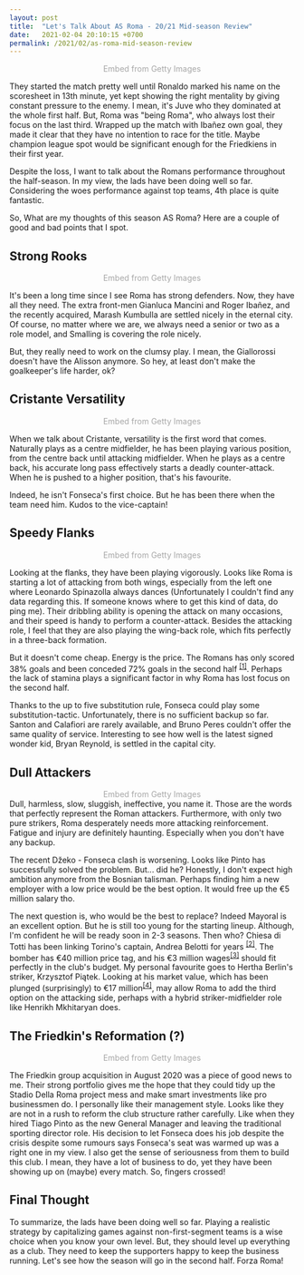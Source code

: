 ```yaml
---
layout: post
title:  "Let's Talk About AS Roma - 20/21 Mid-season Review"
date:   2021-02-04 20:10:15 +0700
permalink: /2021/02/as-roma-mid-season-review
---
```


<center>
<a id='iEx4_O23QsV0kp1LCZ0U6g' class='gie-single' href='http://www.gettyimages.com/detail/1231006217' target='_blank' style='color:#a7a7a7;text-decoration:none;font-weight:normal !important;border:none;display:inline-block;'>Embed from Getty Images</a><script>window.gie=window.gie||function(c){(gie.q=gie.q||[]).push(c)};gie(function(){gie.widgets.load({id:'iEx4_O23QsV0kp1LCZ0U6g',sig:'-iD_DiLpQph5nGa_L75h-WP5GFUOppl0PFtqXKkczDo=',w:'594px',h:'396px',items:'1231006217',caption: true ,tld:'com',is360: false })});</script><script src='//embed-cdn.gettyimages.com/widgets.js' charset='utf-8' async></script>
</center>

They started the match pretty well until Ronaldo marked his name on the scoresheet in 13th minute, yet kept showing the right mentality by giving constant pressure to the enemy. I mean, it's Juve who they dominated at the whole first half. But, Roma was "being Roma", who always lost their focus on the last third. Wrapped up the match with Ibañez own goal, they made it clear that they have no intention to race for the title. Maybe champion league spot would be significant enough for the Friedkiens in their first year.

Despite the loss, I want to talk about the Romans performance throughout the half-season. In my view, the lads have been doing well so far. Considering the woes performance against top teams, 4th place is quite fantastic. 

So, What are my thoughts of this season AS Roma? Here are a couple of good and bad points that I spot.


## Strong Rooks

<center>
<a id='w2QnuTupTzp-jVR9wCo6Ag' class='gie-single' href='http://www.gettyimages.com/detail/1228753208' target='_blank' style='color:#a7a7a7;text-decoration:none;font-weight:normal !important;border:none;display:inline-block;'>Embed from Getty Images</a><script>window.gie=window.gie||function(c){(gie.q=gie.q||[]).push(c)};gie(function(){gie.widgets.load({id:'w2QnuTupTzp-jVR9wCo6Ag',sig:'due-FPhJ9BQ4Ht95s0wdtvTjazW22hdm_YrH1b2RpXo=',w:'594px',h:'396px',items:'1228753208',caption: true ,tld:'com',is360: false })});</script><script src='//embed-cdn.gettyimages.com/widgets.js' charset='utf-8' async></script>
</center>

It's been a long time since I see Roma has strong defenders. Now, they have all they need. The extra front-men Gianluca Mancini and Roger Ibañez, and the recently acquired, Marash Kumbulla are settled nicely in the eternal city. Of course, no matter where we are, we always need a senior or two as a role model, and Smalling is covering the role nicely. 

But, they really need to work on the clumsy play. I mean, the Giallorossi doesn't have the Alisson anymore. So hey, at least don't make the goalkeeper's life harder, ok?

## Cristante Versatility
<center>
<a id='rsQWPpe7R6NsItwZfcOWWw' class='gie-single' href='http://www.gettyimages.com/detail/1297295184' target='_blank' style='color:#a7a7a7;text-decoration:none;font-weight:normal !important;border:none;display:inline-block;'>Embed from Getty Images</a><script>window.gie=window.gie||function(c){(gie.q=gie.q||[]).push(c)};gie(function(){gie.widgets.load({id:'rsQWPpe7R6NsItwZfcOWWw',sig:'5_2SaaX3GMmEt2PKqVELAahGF0VXsMNmZfVQzPdzdrM=',w:'594px',h:'396px',items:'1297295184',caption: true ,tld:'com',is360: false })});</script><script src='//embed-cdn.gettyimages.com/widgets.js' charset='utf-8' async></script>
</center>

When we talk about Cristante, versatility is the first word that comes. Naturally plays as a centre midfielder, he has been playing various position, from the centre back until attacking midfielder. When he plays as a centre back, his accurate long pass effectively starts a deadly counter-attack. When he is pushed to a higher position, that's his favourite.

Indeed, he isn't Fonseca's first choice. But he has been there when the team need him. Kudos to the vice-captain!

## Speedy Flanks
<center>
<a id='q3HKFzsIQCR1lvmbe8KDSg' class='gie-single' href='http://www.gettyimages.com/detail/1257086540' target='_blank' style='color:#a7a7a7;text-decoration:none;font-weight:normal !important;border:none;display:inline-block;'>Embed from Getty Images</a><script>window.gie=window.gie||function(c){(gie.q=gie.q||[]).push(c)};gie(function(){gie.widgets.load({id:'q3HKFzsIQCR1lvmbe8KDSg',sig:'VSiUn_Gqz34s-fUqeTYUwM6k0n_0X-q_QI2nFESMMLg=',w:'594px',h:'396px',items:'1257086540',caption: true ,tld:'com',is360: false })});</script><script src='//embed-cdn.gettyimages.com/widgets.js' charset='utf-8' async></script>
</center>

Looking at the flanks, they have been playing vigorously. Looks like Roma is starting a lot of attacking from both wings, especially from the left one where Leonardo Spinazolla always dances (Unfortunately I couldn't find any data regarding this. If someone knows where to get this kind of data, do ping me). Their dribbling ability is opening the attack on many occasions, and their speed is handy to perform a counter-attack. Besides the attacking role, I feel that they are also playing the wing-back role, which fits perfectly in a three-back formation.

But it doesn't come cheap. Energy is the price. The Romans has only scored 38% goals and been conceded 72% goals in the second half <sup><a href="https://www.soccerstats.com/team.asp?league=italy&stats=4-as-roma" target="_blank">[1]</a></sup>. Perhaps the lack of stamina plays a significant factor in why Roma has lost focus on the second half.
 
Thanks to the up to five substitution rule, Fonseca could play some substitution-tactic. Unfortunately, there is no sufficient backup so far. Santon and Calafiori are rarely available, and Bruno Peres couldn't offer the same quality of service. Interesting to see how well is the latest signed wonder kid, Bryan Reynold, is settled in the capital city.

## Dull Attackers

<center>
<a id='ek3W8V2IR1BV8D0aQAC4qQ' class='gie-single' href='http://www.gettyimages.com/detail/1169598885' target='_blank' style='color:#a7a7a7;text-decoration:none;font-weight:normal !important;border:none;display:inline-block;'>Embed from Getty Images</a><script>window.gie=window.gie||function(c){(gie.q=gie.q||[]).push(c)};gie(function(){gie.widgets.load({id:'ek3W8V2IR1BV8D0aQAC4qQ',sig:'LZPixEiQWdUgi8BRqN5gHz9b7MeTKt-KSNq25MOMZXE=',w:'594px',h:'391px',items:'1169598885',caption: true ,tld:'com',is360: false })});</script><script src='//embed-cdn.gettyimages.com/widgets.js' charset='utf-8' async></script>
</center>
Dull, harmless, slow, sluggish, ineffective, you name it. Those are the words that perfectly represent the Roman attackers. Furthermore, with only two pure strikers, Roma desperately needs more attacking reinforcement. Fatigue and injury are definitely haunting. Especially when you don't have any backup.

The recent Džeko - Fonseca clash is worsening. Looks like Pinto has successfully solved the problem. But... did he? Honestly, I don't expect high ambition anymore from the Bosnian talisman. Perhaps finding him a new employer with a low price would be the best option. It would free up the €5 million salary tho.

The next question is, who would be the best to replace? Indeed Mayoral is an excellent option. But he is still too young for the starting lineup. Although, I'm confident he will be ready soon in 2-3 seasons. Then who? Chiesa di Totti has been linking Torino's captain, Andrea Belotti for years <sup><a href="https://www.chiesaditotti.com/as-roma-transfer-news-rumors/2021/1/29/22254866/roma-jovic-kean-strikers-transfers" target="_blank">[2]</a></sup>. The bomber has €40 million price tag, and his €3 million wages<sup><a href="https://salarysport.com/football/player/andrea-belotti/" target="_blank">[3]</a></sup> should fit perfectly in the club's budget. My personal favourite goes to Hertha Berlin's striker, Krzysztof Piątek. Looking at his market value, which has been plunged (surprisingly) to €17 million<sup><a href="https://www.transfermarkt.com/krzysztof-piatek/marktwertverlauf/spieler/327757#:~:text=at%20Hertha%20BSC.-,With%20a%20market%20value%20of%20%E2%82%AC21.50m%2C%20Krzysztof%20Piatek,among%20all%20players%20born%201995." target="_blank">[4]</a></sup>, may allow Roma to add the third option on the attacking side, perhaps with a hybrid striker-midfielder role like Henrikh Mkhitaryan does.

## The Friedkin's Reformation (?)
<center>
<a id='IYyuuNw-Tgt6X7xBZcs2Fw' class='gie-single' href='http://www.gettyimages.com/detail/1301645161' target='_blank' style='color:#a7a7a7;text-decoration:none;font-weight:normal !important;border:none;display:inline-block;'>Embed from Getty Images</a><script>window.gie=window.gie||function(c){(gie.q=gie.q||[]).push(c)};gie(function(){gie.widgets.load({id:'IYyuuNw-Tgt6X7xBZcs2Fw',sig:'IvuZAXEajtGo6g4TB3OL1ChzlkHhnJthh3eqO8rdCO4=',w:'594px',h:'440px',items:'1301645161',caption: true ,tld:'com',is360: false })});</script><script src='//embed-cdn.gettyimages.com/widgets.js' charset='utf-8' async></script>
</center>

The Friedkin group acquisition in August 2020 was a piece of good news to me. Their strong portfolio gives me the hope that they could tidy up the Stadio Della Roma project mess and make smart investments like pro businessmen do. I personally like their management style. Looks like they are not in a rush to reform the club structure rather carefully. Like when they hired Tiago Pinto as the new General Manager and leaving the traditional sporting director role. His decision to let Fonseca does his job despite the crisis despite some rumours says Fonseca's seat was warmed up was a right one in my view. I also get the sense of seriousness from them to build this club. I mean, they have a lot of business to do, yet they have been showing up on (maybe) every match. So, fingers crossed!

## Final Thought

To summarize, the lads have been doing well so far. Playing a realistic strategy by capitalizing games against non-first-segment teams is a wise choice when you know your own level. But, they should level up everything as a club. They need to keep the supporters happy to keep the business running. Let's see how the season will go in the second half. Forza Roma!